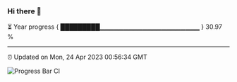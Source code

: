 ### Hi there 👋

⏳ Year progress { █████████▁▁▁▁▁▁▁▁▁▁▁▁▁▁▁▁▁▁▁▁▁ } 30.97 %

---

⏰ Updated on Mon, 24 Apr 2023 00:56:34 GMT

![Progress Bar CI](https://github.com/liununu/liununu/workflows/Progress%20Bar%20CI/badge.svg)
